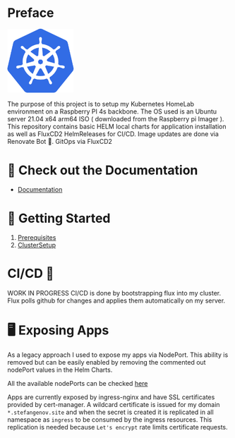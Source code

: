 # Preface
<img src="https://raw.githubusercontent.com/kubernetes/kubernetes/master/logo/logo.png" width="150px" alt="">

The purpose of this project is to setup my Kubernetes HomeLab environment on a Raspberry PI 4s backbone.
The OS used is an Ubuntu server 21.04 x64 arm64 ISO ( downloaded from the Raspberry pi Imager ). 
This repository contains basic HELM local charts for application installation as well as FluxCD2 HelmReleases for CI/CD.
Image updates are done via Renovate Bot :robot:. GitOps via FluxCD2 

# :open_book: Check out the Documentation
* [Documentation](./docs)

# :checkered_flag: Getting Started
1. [Prerequisites](./docs/Prerequisites.md)
2. [ClusterSetup](./docs/ClusterSetup.md)

# CI/CD :construction:
WORK IN PROGRESS 
CI/CD is done by bootstrapping flux into my cluster. Flux polls github for changes and applies them automatically on my server.


# :desktop_computer: Exposing Apps
As a legacy approach I used to expose my apps via NodePort. This ability is removed but can be easily enabled by 
removing the commented out nodePort values in the Helm Charts.

All the available nodePorts can be checked [here](./docs/Ports.md)

Apps are currently exposed by ingress-nginx and have SSL certificates provided by cert-manager.
A wildcard certificate is issued for my domain `*.stefangenov.site` and when the secret is created it is replicated in all namespace as `ingress` to be consumed by the ingress resources. This replication is needed because `Let's encrypt` rate limits certificate requests. 
